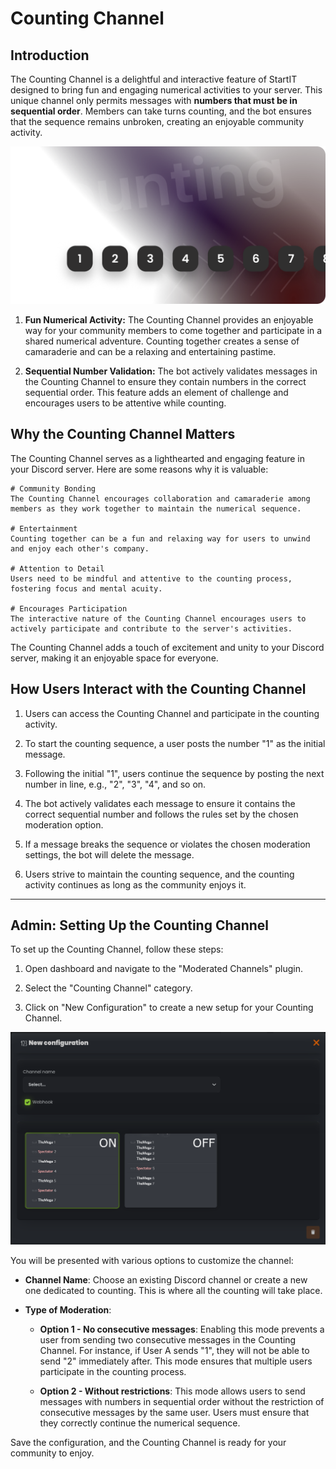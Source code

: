 # Counting Channel

## Introduction

The Counting Channel is a delightful and interactive feature of StartIT designed to bring fun and engaging
numerical activities to your server. This unique channel only permits messages with **numbers that must be in sequential
order**. Members can take turns counting, and the bot ensures that the sequence remains unbroken, creating an enjoyable
community activity.

![](../assets/v26.png)

1. **Fun Numerical Activity:** The Counting Channel provides an enjoyable way for your community members to come
   together and participate in a shared
   numerical adventure. Counting together creates a sense of camaraderie and can be a relaxing and entertaining pastime.

2. **Sequential Number Validation:** The bot actively validates messages in the Counting Channel to ensure they contain
   numbers in the correct sequential
   order. This feature adds an element of challenge and encourages users to be attentive while counting.

## Why the Counting Channel Matters

The Counting Channel serves as a lighthearted and engaging feature in your Discord server. Here are some reasons why it
is valuable:

```cards
# Community Bonding
The Counting Channel encourages collaboration and camaraderie among members as they work together to maintain the numerical sequence.

# Entertainment
Counting together can be a fun and relaxing way for users to unwind and enjoy each other's company.

# Attention to Detail
Users need to be mindful and attentive to the counting process, fostering focus and mental acuity.

# Encourages Participation
The interactive nature of the Counting Channel encourages users to actively participate and contribute to the server's activities.
```

The Counting Channel adds a touch of excitement and unity to your Discord server, making it an enjoyable space for
everyone.

## How Users Interact with the Counting Channel

1. Users can access the Counting Channel and participate in the counting activity.

2. To start the counting sequence, a user posts the number "1" as the initial message.

3. Following the initial "1", users continue the sequence by posting the next number in line, e.g., "2", "3", "4", and
   so on.

4. The bot actively validates each message to ensure it contains the correct sequential number and follows the rules set
   by the chosen moderation option.

5. If a message breaks the sequence or violates the chosen moderation settings, the bot will delete the message.

6. Users strive to maintain the counting sequence, and the counting activity continues as long as the community enjoys
   it.

---

## Admin: Setting Up the Counting Channel

To set up the Counting Channel, follow these steps:

1. Open dashboard and navigate to the "Moderated Channels" plugin.

2. Select the "Counting Channel" category.

3. Click on "New Configuration" to create a new setup for your Counting Channel.

![](../assets/v40.png)

You will be presented with various options to customize the channel:

- **Channel Name**: Choose an existing Discord channel or create a new one dedicated to counting. This is where all
  the counting will take place.
  
- **Type of Moderation**:
  
    - **Option 1 - No consecutive messages**: Enabling this mode prevents a user from sending two consecutive
      messages in the Counting Channel. For instance, if User A sends "1", they will not be able to send "2"
      immediately after. This mode ensures that multiple users participate in the counting process.
  
    - **Option 2 - Without restrictions**: This mode allows users to send messages with numbers in sequential order
      without the restriction of consecutive messages by the same user. Users must ensure that they correctly
      continue the numerical sequence.

Save the configuration, and the Counting Channel is ready for your community to enjoy.
